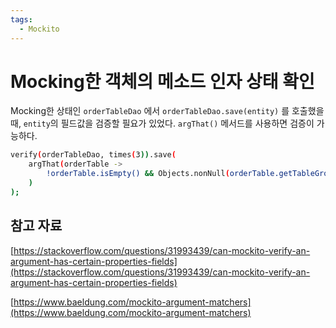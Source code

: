 ```yaml
---
tags:
  - Mockito
---
```

# Mocking한 객체의 메소드 인자 상태 확인

Mocking한 상태인 `orderTableDao` 에서 `orderTableDao.save(entity)` 를 호출했을 때, `entity`의 필드값을 검증할 필요가 있었다. `argThat()` 메서드를 사용하면 검증이 가능하다.

```bash
verify(orderTableDao, times(3)).save(
    argThat(orderTable ->
        !orderTable.isEmpty() && Objects.nonNull(orderTable.getTableGroupId())
    )
);
```

## 참고 자료

[https://stackoverflow.com/questions/31993439/can-mockito-verify-an-argument-has-certain-properties-fields](https://stackoverflow.com/questions/31993439/can-mockito-verify-an-argument-has-certain-properties-fields)

[https://www.baeldung.com/mockito-argument-matchers](https://www.baeldung.com/mockito-argument-matchers)